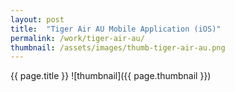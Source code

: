 ```yaml
---
layout: post
title:  "Tiger Air AU Mobile Application (iOS)"
permalink: /work/tiger-air-au/
thumbnail: /assets/images/thumb-tiger-air-au.png
---
```


{{ page.title }}
![thumbnail]({{ page.thumbnail }})